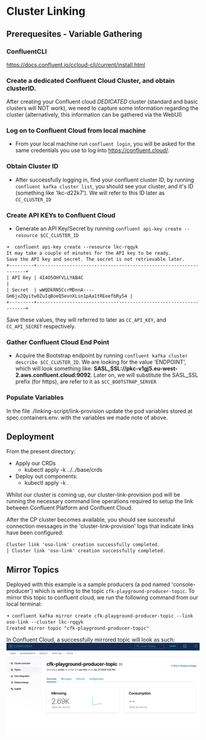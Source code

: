 # Cluster Linking
## Prerequesites - Variable Gathering
### ConfluentCLI
https://docs.confluent.io/ccloud-cli/current/install.html
### Create a dedicated Confluent Cloud Cluster, and obtain clusterID.
After creating your Confluent cloud *DEDICATED* cluster (standard and basic clusters will NOT work), we need to capture some information regarding the cluster (alternatively, this information can be gathered via the WebUI)

### Log on to Confluent Cloud from local machine
* From your local machine run `confluent login`, you will be asked for the same credentials you use to log into https://confluent.cloud/.

### Obtain Cluster ID
* After successfully logging in, find your confluent cluster ID, by running `confluent kafka cluster list`, you should see your cluster, and it's ID (something like 'lkc-d22k7').  We will refer to this ID later as `CC_CLUSTER_ID`

### Create API KEYs to Confluent Cloud
* Generate an API Key/Secret by running `confluent api-key create --resource $CC_CLUSTER_ID`

```
➜  confluent api-key create --resource lkc-rqqyk
It may take a couple of minutes for the API key to be ready.
Save the API key and secret. The secret is not retrievable later.
+---------+------------------------------------------------------------------+
| API Key | 4I4O5OHFVLLYAB4C                                                 |
| Secret  | wWQDkRN5CcrMDnnA----Gm6jvZQyitw0ZuIqBoeQ5evnXLsn1pAa1tREeefbRy54 |
+---------+------------------------------------------------------------------+
```

Save these values, they will referred to later as `CC_API_KEY`, and `CC_API_SECRET` respectively.

### Gather Confluent Cloud End Point
* Acquire the Bootstrap endpoint by running `confluent kafka cluster describe $CC_CLUSTER_ID`.  We are looking for the value 'ENDPOINT', which will look something like: **SASL_SSL://pkc-v1gj5.eu-west-2.aws.confluent.cloud:9092**.  Later on, we will substitute the SASL_SSL prefix (for https), are refer to it as `$CC_BOOTSTRAP_SERVER`

### Populate Variables
In the file ./linking-script/link-provision update the pod variables stored at spec.containers.env. with the variables we made note of above. 

## Deployment
From the present directory:
* Apply our CRDs
  * kubectl apply -k ../../base/crds
* Deploy out components:
  * kubectl apply -k .

Whilst our cluster is coming up, our cluster-link-provision pod will be running the necessary command line operations required to setup the link between Confluent Platform and Confluent Cloud.

After the CP cluster becomes available, you should see successful connection messages in the 'cluster-link-provision' logs that indicate links have been configured: 

```
Cluster link 'oso-link' creation successfully completed.                                               │ Cluster link 'oso-link' creation successfully completed.  
```


## Mirror Topics
Deployed with this example is a sample producers (a pod named 'console-producer') which is writing to the topic `cfk-playground-producer-topic`.  To mirror this topic to confluent cloud, we run the following command from our local terminal:
```
➜ confluent kafka mirror create cfk-playground-producer-topic --link oso-link --cluster lkc-rqqyk
Created mirror topic "cfk-playground-producer-topic"
```
In Confluent Cloud, a successfully mirrored topic will look as such:
![image.png](./resources/img.png)


